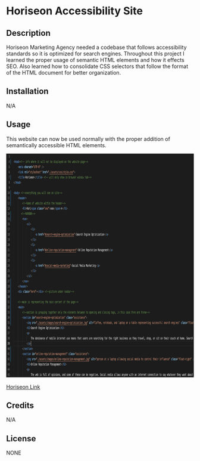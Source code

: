 # Horiseon Accessibility Site

## Description

Horiseon Marketing Agency needed a codebase that follows accessibility standards so it is optimized for search engines. Throughout this project I learned the proper usage of semantic HTML elements and how it effects SEO. Also learned how to consolidate CSS selectors that follow the format of the HTML document for better organization.

## Installation

N/A

## Usage

This website can now be used normally with the proper addition of semantically accessible HTML elements.

<img src="Develop/assets/images/Screen Shot 2023-01-20 at 8.40.24 PM.png" alt="semantic code example" style="height: 600px; width: 1000px"/>

[Horiseon Link](kr1istin.github.io/Horiseon-accessibility-site-/)

## Credits

N/A

## License

NONE
